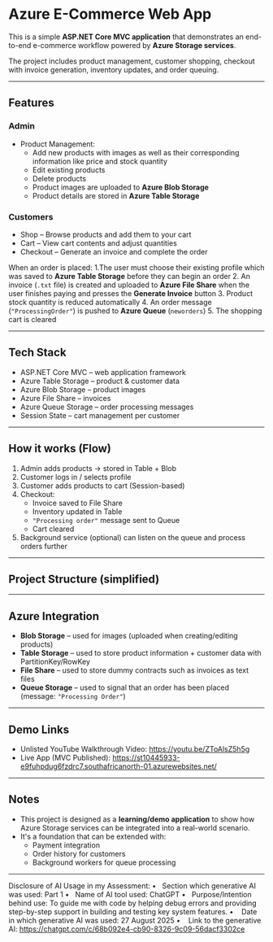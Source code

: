 # Azure E-Commerce Web App

This is a simple **ASP.NET Core MVC application** that demonstrates an end-to-end e-commerce workflow powered by **Azure Storage services**.    

The project includes product management, customer shopping, checkout with invoice generation, inventory updates, and order queuing.

---

## Features

### Admin
- Product Management:
  - Add new products with images as well as their corresponding information like price and stock quantity
  - Edit existing products
  - Delete products  
  - Product images are uploaded to **Azure Blob Storage**  
  - Product details are stored in **Azure Table Storage**

### Customers
- Shop – Browse products and add them to your cart  
- Cart – View cart contents and adjust quantities  
- Checkout – Generate an invoice and complete the order  

When an order is placed:
1.The user must choose their existing profile which was saved to **Azure Table Storage** before they can begin an order
2. An invoice (`.txt` file) is created and uploaded to **Azure File Share** when the user finishes paying and presses the **Generate Invoice** button
3. Product stock quantity is reduced automatically 
4. An order message (`"ProcessingOrder"`) is pushed to **Azure Queue** (`neworders`)
5. The shopping cart is cleared

---

## Tech Stack

- ASP.NET Core MVC – web application framework  
- Azure Table Storage – product & customer data  
- Azure Blob Storage – product images  
- Azure File Share – invoices  
- Azure Queue Storage – order processing messages  
- Session State – cart management per customer  

---

## How it works (Flow)

1. Admin adds products → stored in Table + Blob  
2. Customer logs in / selects profile  
3. Customer adds products to cart (Session-based)  
4. Checkout:
   - Invoice saved to File Share
   - Inventory updated in Table
   - `"Processing order"` message sent to Queue
   - Cart cleared  
5. Background service (optional) can listen on the queue and process orders further

---

## Project Structure (simplified)


---

## Azure Integration

- **Blob Storage** – used for images (uploaded when creating/editing products)  
- **Table Storage** – used to store product information + customer data with PartitionKey/RowKey  
- **File Share** – used to store dummy contracts such as invoices as text files  
- **Queue Storage** – used to signal that an order has been placed (message: `"Processing Order"`)  

---

## Demo Links

- Unlisted YouTube  Walkthrough Video: https://youtu.be/ZToAlsZ5h5g
- Live App (MVC Published): https://st10445933-e9fuhpdug6fzdrc7.southafricanorth-01.azurewebsites.net/

---

## Notes

- This project is designed as a **learning/demo application** to show how Azure Storage services can be integrated into a real-world scenario.  
- It's a foundation that can be extended with:
  - Payment integration
  - Order history for customers
  - Background workers for queue processing

 ---
 
Disclosure of AI Usage in my Assessment:
•   Section which generative AI was used: Part 1
•   Name of AI tool used: ChatGPT
•   Purpose/Intention behind use: To guide me with code by helping debug errors and providing step-by-step support in building and testing key system features.
•    Date in which generative AI was used: 27 August 2025
•    Link to the generative AI: https://chatgpt.com/c/68b092e4-cb90-8326-9c09-56dacf3302ce  
